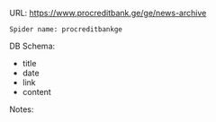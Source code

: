 URL: https://www.procreditbank.ge/ge/news-archive

    Spider name: procreditbankge

DB Schema:
- title
- date
- link
- content

Notes: